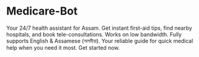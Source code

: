 # Medicare-Bot
Your 24/7 health assistant for Assam. Get instant first-aid tips, find nearby hospitals, and book tele-consultations. Works on low bandwidth.  Fully supports English &amp; Assamese (অসমীয়া). Your reliable guide for quick medical help when you need it most. Get started now.
